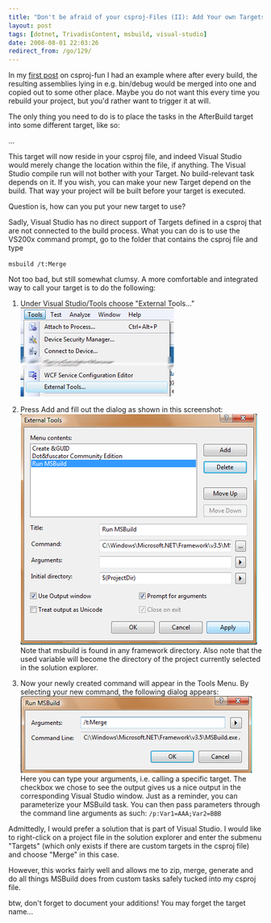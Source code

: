 ```yaml
---
title: "Don't be afraid of your csproj-Files (II): Add Your own Targets"
layout: post
tags: [dotnet, TrivadisContent, msbuild, visual-studio]
date: 2008-08-01 22:03:26
redirect_from: /go/129/
---
```


In my [first post](http://realfiction.net/?q=node/162) on csproj-fun I had an example where after every build, the resulting assemblies lying in e.g. bin/debug would be merged into one and copied out to some other place. Maybe you do not want this every time you rebuild your project, but you'd rather want to trigger it at will.

The only thing you need to do is to place the tasks in the AfterBuild target into some different target, like so:

<xmlcode>
  <Target Name="Merge" [DependsOnTarget="Build"]>
    ...
    <ILMerge InputAssemblies="@(DllOutput)" ... />
  </Target>
</xmlcode>

This target will now reside in your csproj file, and indeed Visual Studio would merely change the location within the file, if anything. The Visual Studio compile run will not bother with your Target. No build-relevant task depends on it. If you wish, you can make your new Target depend on the build. That way your project will be built before your target is executed.

Question is, how can you put your new target to use?

Sadly, Visual Studio has no direct support of Targets defined in a csproj that are not connected to the build process.
What you can do is to use the VS200x command prompt, go to the folder that contains the csproj file and type

`
msbuild /t:Merge
`

Not too bad, but still somewhat clumsy. A more comfortable and integrated way to call your target is to do the following:

1.  Under Visual Studio/Tools choose "External Tools..."
![](/assets/menumsbuild.png)

2.  Press Add and fill out the dialog as shown in this screenshot:
![](/assets/addmsbuild.png)
Note that msbuild is found in any framework directory. Also note that the used variable will become the directory of the project currently selected in the solution explorer.

3.  Now your newly created command will appear in the Tools Menu. By selecting your new command, the following dialog appears:
![](/assets/usemsbuild.png)
Here you can type your arguments, i.e. calling a specific target. The checkbox we chose to see the output gives us a nice output in the corresponding Visual Studio window.
Just as a reminder, you can parameterize your MSBuild task. You can then pass parameters through the command line arguments as such:
`
/p:Var1=AAA;Var2=BBB 
`

Admittedly, I would prefer a solution that is part of Visual Studio. I would like to right-click on a project file in the solution explorer and enter the submenu "Targets" (which only exists if there are custom targets in the csproj file) and choose "Merge" in this case.

However, this works fairly well and allows me to zip, merge, generate and do all things MSBuild does from custom tasks safely tucked into my csproj file.

btw, don't forget to document your additions! You may forget the target name...